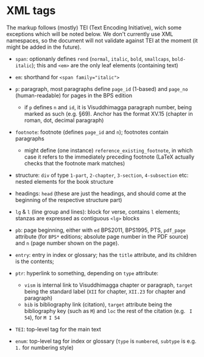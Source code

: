 XML tags
=========

The markup follows (mostly) TEI (Text Encoding Initiative), wich some exceptions which will be noted below. We don't currently use XML namespaces, so the document will not validate against TEI at the moment (it might be added in the future).

* `span`: optionanly defines `rend` (`normal`, `italic`, `bold`, `smallcaps`, `bold-italic`); this and `<em>` are the only leaf elements (containing text)
* `em`: shorthand for `<span family="italic">`
* `p`: paragraph, most paragraphs define `page_id` (1-based) and `page_no` (human-readable) for pages in the BPS edition
   
   * if `p` defines `n` and `id`, it is Visuddhimagga paragraph number, being marked as such (e.g. §69). Anchor has the format XV.15 (chapter in roman, dot, decimal paragraph)

* `footnote`: footnote (defines `page_id` and `n`); footnotes contain paragraphs

   * might define (one instance) `reference_existing_footnote`, in which case it refers to the immediately preceding footnote (LaTeX actually checks that the footnote mark matches)
   
* structure: `div` of type `1-part`, `2-chapter`, `3-section`, `4-subsection` etc: nested elements for the book structure
* headings: `head` (these are just the headings, and should come at the beginning of the respective structure part)
* `lg` & `l` (line group and lines): block for verse, contains `l` elements; stanzas are expressed as contiguous `<lg>` blocks 
* `pb`: page beginning, either with `ed` BPS2011, BPS1995, PTS, `pdf_page` attribute (for `BPS*` editions; absolute page number in the PDF source) and `n` (page number shown on the page).
* `entry`: entry in index or glossary; has the `title` attribute, and its children is the contents;
* `ptr`: hyperlink to something, depending on `type` attribute:

   * `vism` is internal link to Visuddhimagga chapter or paragraph, `target` being the standard label (`XII` for chapter, `XII.23` for chapter and paragraph)
   * `bib` is bibliography link (citation), `target` attribute being the bibliography key (such as `M`) and `loc` the rest of the citation (e.g. ` I 54`), for `M I 54`

* `TEI`: top-level tag for the main text
* `enum`: top-level tag for index or glossary (`type` is `numbered`, `subtype` is e.g. `1.` for numbering style)

